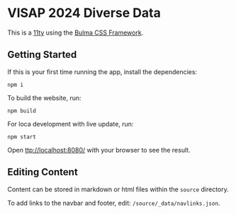 # VISAP 2024 Diverse Data

This is a [11ty](https://www.11ty.dev/) using the  [Bulma CSS Framework](https://bulma.io/).

## Getting Started

If this is your first time running the app, install the dependencies:

`npm i`

To build the website, run:

`npm build`

For loca development with live update, run:

`npm start`

Open [ttp://localhost:8080/](ttp://localhost:8080/) with your browser to see the result.

## Editing Content

Content can be stored in markdown or html files within the `source` directory.

To add links to the navbar and footer, edit: `/source/_data/navlinks.json`.



